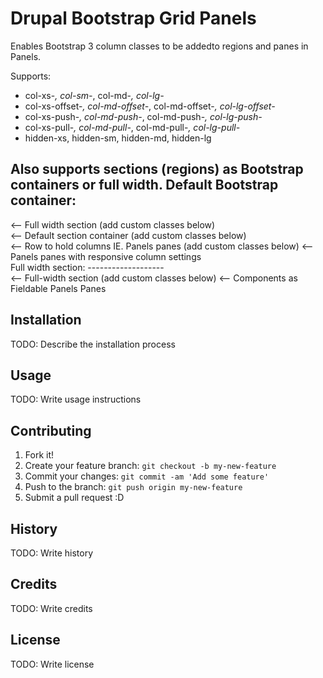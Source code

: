 # Drupal Bootstrap Grid Panels

Enables Bootstrap 3 column classes to be addedto regions and panes in Panels.

Supports:
 - col-xs-*, col-sm-*, col-md-*, col-lg-*
 - col-xs-offset-*, col-md-offset-*, col-md-offset-*, col-lg-offset-*
 - col-xs-push-*, col-md-push-*, col-md-push-*, col-lg-push-*
 - col-xs-pull-*, col-md-pull-*, col-md-pull-*, col-lg-pull-*
 - hidden-xs, hidden-sm, hidden-md, hidden-lg
 
Also supports sections (regions) as Bootstrap containers or
full width.
Default Bootstrap container:
----------------------------
<section>                       <-- Full width section (add custom classes below)
  <div class="container">       <-- Default section container (add custom classes below)
    <div class="row">           <-- Row to hold columns IE. Panels panes (add custom classes below)
      <?php print $panes ?>     <-- Panels panes with responsive column settings
    </div>
  </div>    
</section>
Full width section:
-------------------
<section>                   <-- Full-width section (add custom classes below)
  <?php print $panes ?>     <-- Components as Fieldable Panels Panes
</section>

## Installation

TODO: Describe the installation process

## Usage

TODO: Write usage instructions

## Contributing

1. Fork it!
2. Create your feature branch: `git checkout -b my-new-feature`
3. Commit your changes: `git commit -am 'Add some feature'`
4. Push to the branch: `git push origin my-new-feature`
5. Submit a pull request :D

## History

TODO: Write history

## Credits

TODO: Write credits

## License

TODO: Write license
